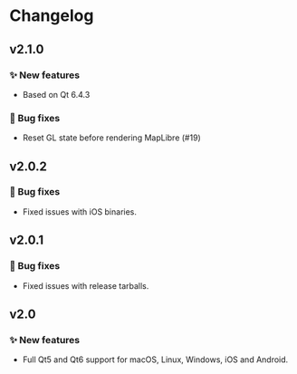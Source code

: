 # Changelog

## v2.1.0

### ✨ New features

- Based on Qt 6.4.3

### 🐞 Bug fixes

- Reset GL state before rendering MapLibre (#19)

## v2.0.2

### 🐞 Bug fixes

- Fixed issues with iOS binaries.

## v2.0.1

### 🐞 Bug fixes

- Fixed issues with release tarballs.

## v2.0

### ✨ New features

- Full Qt5 and Qt6 support for macOS, Linux, Windows, iOS and Android.
